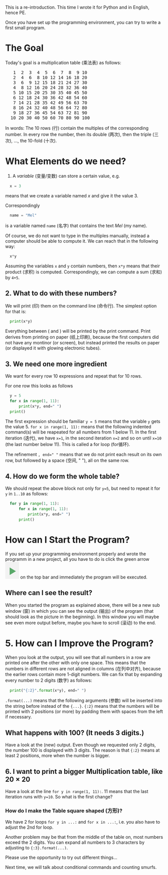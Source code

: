This is a re-introduction.  This time I wrote it for Python and in English, hence PE.

Once you have set up the programming environment, you can try to write a first small program.

# The Goal
Today's goal is a multiplication table (乘法表) as follows:

<pre>
   1  2  3  4  5  6  7  8  9 10
   2  4  6  8 10 12 14 16 18 20
   3  6  9 12 15 18 21 24 27 30
   4  8 12 16 20 24 28 32 36 40
   5 10 15 20 25 30 35 40 45 50
   6 12 18 24 30 36 42 48 54 60
   7 14 21 28 35 42 49 56 63 70
   8 16 24 32 40 48 56 64 72 80
   9 18 27 36 45 54 63 72 81 90
  10 20 30 40 50 60 70 80 90 100
</pre>

In words:  The 10 rows (行) contain the multiples of the corresponding number.
In every row the number, then its double (两次), then the triple (三次), ..., the 10-fold (十次).

# What Elements do we need?

1. A *variable* (变量/变数) can store a certain value, e.g.
```Python
  x = 3
```
means that we create a variable named *x* and give it the value 3.

Correspondingly
```Python
  name = "Mel"
```
is a variable named `name` (名字) that contains the text *Mel* (my name).

Of course, we do not want to type in the multiples manually, instead a computer should be able to compute it.  We can reach that in the following way:
```Python
  x*y
```
Assuming the variables `x` and `y` contain numbers, then `x*y` means that their product (求积) is computed.  Correspondingly, we can compute a sum (求和) by `4+5`.

## 2. What to do with these numbers?

We will print (印) them on the command line (命令行).  The simplest option for that is:

```Python
  print(x*y)
```
Everything between ( and ) will be printed by the print command.  Print derives from printing on paper (纸上印刷), because the first computers did not have any montinor (or screen), but instead printed the results on paper (or displayed it with glowing electronic tubes).  

## 3. We need one more ingredient

We want for every row 10 expressions and repeat that for 10 rows.

For one row this looks as follows

```Python
  y = 5
  for x in range(1, 11):
      print(x*y, end=" ")
  print()
```

The first expression should be familiar `y = 5` means that the variable `y` gets the value 5.
`for x in range(1, 11):` means that the following indented command(s) will be reapeated for all numbers from 1 below 11. In the first iteration (迭代), we have `x=1`, in the second iteration `x=2` and so on until `x=10` (the last number below 11).  This is called a for loop (for循环).

The refinement `, end=" "` means that we do not print each result on its own row, but followed by a space (空间, " "), all on the same row.


## 4. How do we form the whole table?

We should repeat the above block not only for `y=5`, but need to repeat it for `y` in `1..10` as follows:

```Python
  for y in range(1, 11):
      for x in range(1, 11):
          print(x*y, end=" ")
      print()
```

# How can I Start the Program?

If you set up your programming environment properly and wrote the programm in a new project, all you have to do is click the green arrow ![Play button](/img/playButton.png) on the top bar and immediately the program will be executed.

## Where can I see the result?

When you started the program as explained above, there will be a new sub window (窗) in which you can see the output (输出) of the program (that should look as the picture in the beginning).  In this window you will maybe see even more output before, maybe you have to scroll (滚动) to the end.


# 5. How can I Improve the Program?

When you look at the output, you will see that all numbers in a row are printed one after the other with only one space.  This means that the numbers in different rows are not aligned in columns (在列中对齐), because the earlier rows contain more 1-digit numbers.  We can fix that by expanding every number to 2 digits (数字) as follows:

```Python
  print("{:2}".format(x*y), end=" ")
```
`.format(...)` means that the following arguments (参数) will be inserted into the string before instead of the `{...}`.  `{:2}` means that the numbers will be printed with 2 positions (or more) by padding them with spaces from the left if necessary.

## What happens with 100? (It needs 3 digits.)

Have a look at the (new) output.  Even though we requested only 2 digits, the number 100 is displayed with 3 digits.  The reason is that `{:2}` means at least 2 positions, more when the number is bigger.

## 6. I want to print a bigger Multiplication table, like $20\times20$

Have a look at the line `for y in range(1, 11):`.  11 means that the last iteration runs with `y=10`.  So what is the first change?

### How do I make the Table square shaped (方形)?

We have 2 for loops `for y in ...:` and `for x in ...:`, i.e. you also have to adjust the 2nd for loop.

Another problem may be that from the middle of the table on, most numbers exceed the 2 digits.  You can expand all numbers to 3 characters by adjusting to `{:3}.format(...)`.

Please use the opportunity to try out different things...

Next time, we will talk about conditional commands and counting smurfs.
